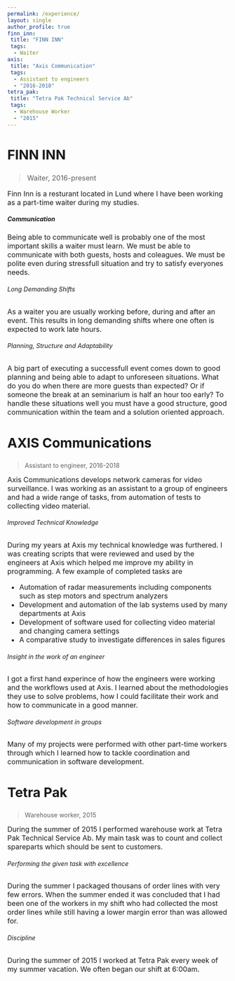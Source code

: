 ```yaml
---
permalink: /experience/
layout: single
author_profile: true
finn_inn:
 title: "FINN INN"
 tags: 
  - Waiter
axis:
 title: "Axis Communication"
 tags: 
  - Assistant to engineers
  - "2016-2018"
tetra_pak:
 title: "Tetra Pak Technical Service Ab"
 tags: 
  - Warehouse Worker
  - "2015"
---
```


<h2 style="font-size:30px;">FINN INN</h2>
<span style="font-size: 16px; line-height: normal;">
<blockquote>Waiter, 2016-present</blockquote>
Finn Inn is a resturant located in Lund where I have been working as a part-time waiter during my studies.
</span>

##### Communication
<span style="font-size: 16px; line-height: normal;">
Being able to communicate well is probably one of the most important skills a waiter must learn. We must be able to communicate with both guests, 
hosts and coleagues. We must be polite even during stressfull situation and try to satisfy everyones needs.
</span>

###### Long Demanding Shifts 
<span style="font-size: 16px; line-height: normal;">
As a waiter you are usually working before, during and after an event. This results in long demanding shifts where one often is expected to work late hours.
</span>

###### Planning, Structure and Adaptability 
<span style="font-size: 16px; line-height: normal;">
A big part of executing a successfull event comes down to good planning and being able to adapt to unforeseen situations. 
What do you do when there are more guests than expected? Or if someone the break at an seminarium is half an hour too early?
To handle these situations well you must have a good structure, good communication within the team and a solution oriented approach. 
</span>

<h2 style="font-size:30px;">AXIS Communications</h2>
<blockquote>Assistant to engineer, 2016-2018</blockquote>
<span style="font-size: 16px; line-height: normal;">
Axis Communications develops network cameras for video surveillance. 
I was working as an assistant to a group of engineers and had a wide range of tasks, from automation of tests to collecting video material. 
</span>

###### Improved Technical Knowledge
<span style="font-size: 16px; line-height: normal;">
During my years at Axis my technical knowledge was furthered. I was creating scripts that were reviewed and used by the engineers at Axis which helped me 
improve my ability in programming. A few example of completed tasks are
</span>

<ul style="font-size: 16px; line-height: normal;">
<li>Automation of radar measurements including components such as step motors and spectrum analyzers </li>
<li>Development and automation of the lab systems used by many departments at Axis </li>
<li>Development of software used for collecting video material and changing camera settings </li>
<li>A comparative study to investigate differences in sales figures</li>
</ul>

###### Insight in the work of an engineer
<span style="font-size: 16px; line-height: normal;">
I got a first hand experince of how the engineers were working and the workflows used at Axis. I learned about the methodologies they use to solve problems,
how I could facilitate their work and how to communicate in a good manner.
</span>

###### Software development in groups 
<span style="font-size: 16px; line-height: normal;">
Many of my projects were performed with other part-time workers through which I learned how to tackle coordination and communication in software development. 
</span>

<h2 style="font-size:30px;">Tetra Pak</h2>
<blockquote>Warehouse worker, 2015</blockquote>
<span style="font-size: 16px; line-height: normal;">
During the summer of 2015 I performed warehouse work at Tetra Pak Technical Service Ab. 
My main task was to count and collect spareparts which should be sent to customers. 
</span>

###### Performing the given task with excellence
<span style="font-size: 16px; line-height: normal;">
During the summer I packaged thousans of order lines with very few errors. When the summer ended it was concluded that I had been one of the workers in
my shift who had collected the most order lines while still having a lower margin error than was allowed for.
</span>

###### Discipline
<span style="font-size: 16px; line-height: normal;">
During the summer of 2015 I worked at Tetra Pak every week of my summer vacation. We often began our shift at 6:00am.
</span>

